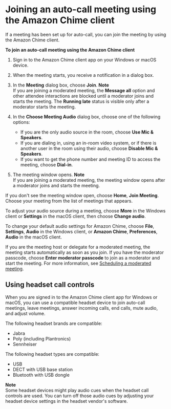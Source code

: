 # Joining an auto\-call meeting using the Amazon Chime client<a name="chime-join-meeting-client"></a>

If a meeting has been set up for auto\-call, you can join the meeting by using the Amazon Chime client\.

**To join an auto\-call meeting using the Amazon Chime client**

1. Sign in to the Amazon Chime client app on your Windows or macOS device\.

1. When the meeting starts, you receive a notification in a dialog box\.

1. In the **Meeting** dialog box, choose **Join**\.
**Note**  
If you are joining a moderated meeting, the **Message all** option and other attendee interactions are blocked until a moderator joins and starts the meeting\. The **Running late** status is visible only after a moderator starts the meeting\.

1. In the **Choose Meeting Audio** dialog box, choose one of the following options:
   + If you are the only audio source in the room, choose **Use Mic & Speakers**\.
   + If you are dialing in, using an in\-room video system, or if there is another user in the room using their audio, choose **Disable Mic & Speakers**\.
   + If you want to get the phone number and meeting ID to access the meeting, choose **Dial\-in**\.

1. The meeting window opens\.
**Note**  
If you are joining a moderated meeting, the meeting window opens after a moderator joins and starts the meeting\.

If you don't see the meeting window open, choose **Home**, **Join Meeting**\. Choose your meeting from the list of meetings that appears\.

To adjust your audio source during a meeting, choose **More** in the Windows client or **Settings** in the macOS client, then choose **Change audio**\.

To change your default audio settings for Amazon Chime, choose **File**, **Settings**, **Audio** in the Windows client, or **Amazon Chime**, **Preferences**, **Audio** in the macOS client\.

If you are the meeting host or delegate for a moderated meeting, the meeting starts automatically as soon as you join\. If you have the moderator passcode, choose **Enter moderator passcode** to join as a moderator and start the meeting\. For more information, see [Scheduling a moderated meeting](moderate-meeting.md)\.

## Using headset call controls<a name="headset"></a>

When you are signed in to the Amazon Chime client app for Windows or macOS, you can use a compatible headset device to join auto\-call meetings, leave meetings, answer incoming calls, end calls, mute audio, and adjust volume\. 

The following headset brands are compatible:
+ Jabra
+ Poly \(including Plantronics\)
+ Sennheiser

The following headset types are compatible:
+ USB
+ DECT with USB base station
+ Bluetooth with USB dongle

**Note**  
Some headset devices might play audio cues when the headset call controls are used\. You can turn off those audio cues by adjusting your headset device settings in the headset vendor's software\.